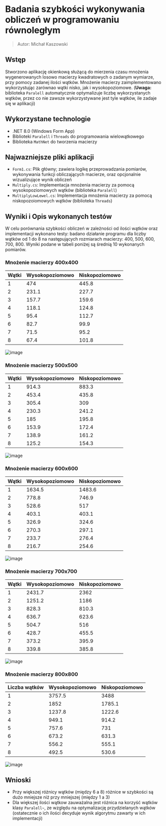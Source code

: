 # Badania szybkości wykonywania obliczeń w programowaniu równoległym

> Autor: Michał Kaszowski

## Wstęp
Stworzono aplikację okienkową służącą do mierzenia czasu mnożenia wygenerowanych losowo macierzy kwadratowych o zadanym wymiarze, przy pomocy zadanej ilości wątków.
Mnożenie macierzy zaimplementowano wykorzystując zarównao wątki nisko, jak i wysokopoziomowe.
(**Uwaga:** biblioteka `Paralell` automatycznie optymalizuje liczbę wykorzystanych wątków, przez co nie zawsze wykorzystywane jest tyle wątków, ile zadaje się w aplikacji)

## Wykorzystane technologie 
- .NET 8.0 (Windows Form App)
- Biblioteki `Paralell` i `Threads` do programowania wielowątkowego
- Biblioteka `MathNet` do tworzenia macierzy

## Najwazniejsze pliki aplikacji
- `Form1.cs`: Plik główny; zawiera logikę przeprowadzania pomiarów, wykonywania funkcji obliczających macierze, oraz opcjonalnie wizualizujące wynik obliczeń
- `Multiply.cs`: Implementacja mnożenia macierzy za pomocą wysokopoziomowych wątków (biblioteka `Paralell`)
- `MultiplyLowLewel.cs`: Implementacja mnożenia macierzy za pomocą niskopozoiomowych wątków (biblioteka `Threads`)

## Wyniki i Opis wykonanych testów

W celu porównania szybkości obliczeń w zależności od ilości wątków oraz implementacji wykonano testy: badano działanie programu dla liczby wątków od 1 do 8
na następujących rozmiarach macierzy: 400, 500, 600, 700, 800. Wyniki podane w tabeli poniżej są średnią 10 wykonanych pomiarów.

### Mnożenie macierzy 400x400

| Wątki | Wysokopoziomowo | Niskopoziomowo |
| ----- | --------------- | -------------- |
| 1     | 474             | 445.8          |
| 2     | 231.1           | 227.7          |
| 3     | 157.7           | 159.6          |
| 4     | 118.1           | 124.8          |
| 5     | 95.4            | 112.7          |
| 6     | 82.7            | 99.9           |
| 7     | 71.5            | 95.2           |
| 8     | 67.4            | 101.8          |


![image](https://github.com/user-attachments/assets/9639ee77-435d-4bae-b447-e6be48baba6a)


### Mnożenie macierzy 500x500

| Wątki | Wysokopoziomowo | Niskopoziomowo |
| ----- | --------------- | -------------- |
| 1     | 914.3           | 883.3          |
| 2     | 453.4           | 435.8          |
| 3     | 305.4           | 309            |
| 4     | 230.3           | 241.2          |
| 5     | 185             | 195.8          |
| 6     | 153.9           | 172.4          |
| 7     | 138.9           | 161.2          |
| 8     | 125.2           | 154.3          |


![image](https://github.com/user-attachments/assets/efc6a85f-44d3-473e-aeb4-8f4d3bbbdd6f)


### Mnożenie macierzy 600x600 

| Wątki | Wysokopoziomowo | Niskopoziomowo |
| ----- | --------------- | -------------- |
| 1     | 1634.5          | 1483.6         |
| 2     | 778.8           | 746.9          |
| 3     | 528.6           | 517            |
| 4     | 403.1           | 403.1          |
| 5     | 326.9           | 324.6          |
| 6     | 270.3           | 297.1          |
| 7     | 233.7           | 276.4          |
| 8     | 216.7           | 254.6          |

![image](https://github.com/user-attachments/assets/e95a2dbc-2857-4d2b-8b5a-de6f61cd98d4)


### Mnożenie macierzy 700x700

| Wątki | Wysokopoziomowo | Niskopoziomowo |
| ----- | --------------- | -------------- |
| 1     | 2431.7          | 2362           |
| 2     | 1251.2          | 1186           |
| 3     | 828.3           | 810.3          |
| 4     | 636.7           | 623.6          |
| 5     | 504.7           | 516            |
| 6     | 428.7           | 455.5          |
| 7     | 373.2           | 395.9          |
| 8     | 339.8           | 385.8          |

![image](https://github.com/user-attachments/assets/094a5b98-6e73-4550-8efc-3e11742744ac)

### Mnożenie macierzy 800x800

| Liczba wątków | Wysokopoziomowo | Niskopoziomowo |
| ------------- | --------------- | -------------- |
| 1             | 3757.5          | 3488           |
| 2             | 1852            | 1785.1         |
| 3             | 1237.8          | 1222.6         |
| 4             | 949.1           | 914.2          |
| 5             | 757.6           | 731            |
| 6             | 673.2           | 631.3          |
| 7             | 556.2           | 555.1          |
| 8             | 492.5           | 530.6          |

![image](https://github.com/user-attachments/assets/c033460a-5b8e-49aa-a491-26f3f090cb6b)

## Wnioski 
- Przy większej różnicy wątków (między 6 a 8) różnice w szybkości są dużo mniejsze niż przy mniejszej (między 1 a 3)
- Dla większej ilości wątkow zauważalna jest różnica na korzyść wątków klasy `Paralell~`, ze względu na optymalizację przydzielanych wątków (ostatecznie o ich ilości decyduje wynik algorytmu zawarty w ich implementacji)
